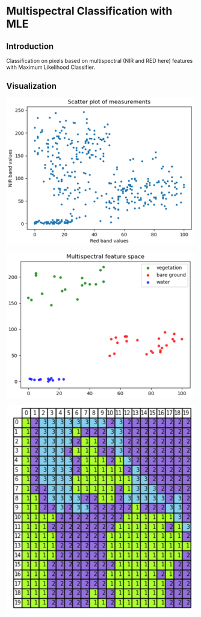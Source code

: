 # Multispectral Classification with MLE

## Introduction

Classification on pixels based on multispectral (NIR and RED here) features with Maximum Likelihood Classifier.

## Visualization

<p align="center">
  <img width="512" src="res\measurements.png">
</p>

<p align="center">
  <img width="512" src="res\feature_space.png">
</p>

<p align="center">
  <img width="512" src="res\classified.png">
</p>